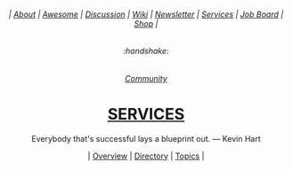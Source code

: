 <div align="center">

  <h6> | <a href="https://github.com/MathClimb/.github">About</a> | <a href="https://github.com/MathClimb/awesome">Awesome</a> | <a href="https://github.com/orgs/mathclimb/discussions">Discussion</a> | <a href="https://github.com/mathclimb/community/wiki">Wiki</a> | <a href="https://github.com/MathClimb/newsletter">Newsletter</a> | <a href="https://github.com/MathClimb/services">Services</a> | <a href="https://github.com/MathClimb/jobs">Job Board</a> | <a href="https://github.com/MathClimb/shop">Shop</a> |</h6>
  <h6>:handshake:</h6>
  <h6><a href="https://github.com/MathClimb/community">Community</a></h6>
  <h1><b><a href="ABOUT.md">SERVICES</a></b></h1>
  <p>Everybody that's successful lays a blueprint out. — Kevin Hart</p>
  | <a href="https://github.com/MathClimb/services/issues/1">Overview</a> | <a href="https://github.com/MathClimb/services/issues/2">Directory</a> | <a href="https://github.com/MathClimb/services/issues/3">Topics</a> |
</div>
